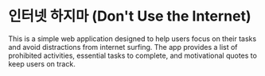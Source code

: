 # 인터넷 하지마 (Don't Use the Internet)

This is a simple web application designed to help users focus on their tasks and avoid distractions from internet surfing. The app provides a list of prohibited activities, essential tasks to complete, and motivational quotes to keep users on track.
